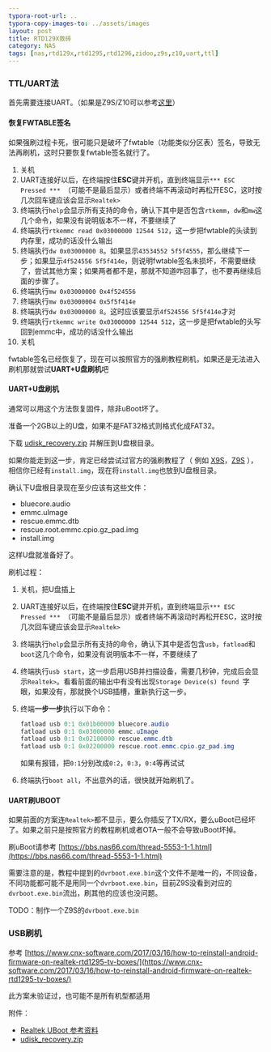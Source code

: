 ```yaml
---
typora-root-url: ..
typora-copy-images-to: ../assets/images
layout: post
title: RTD129X救砖
category: NAS
tags: [nas,rtd129x,rtd1295,rtd1296,zidoo,z9s,z10,uart,ttl]
---
```


### TTL/UART法

首先需要连接UART。（如果是Z9S/Z10可以参考[这里](/nas/2020/07/07/z9s-dev.html)）



#### 恢复FWTABLE签名

如果强刷过程卡死，很可能只是破坏了fwtable（功能类似分区表）签名，导致无法再刷机，这时只要恢复fwtable签名就行了。

1. 关机
2. UART连接好以后，在终端按住**ESC**键并开机，直到终端显示`*** ESC Pressed *** `（可能不是最后显示）或者终端不再滚动时再松开ESC，这时按几次回车键应该会显示`Realtek>`
3. 终端执行`help`会显示所有支持的命令，确认下其中是否包含`rtkemm`，`dw`和`mw`这几个命令，如果没有说明版本不一样，不要继续了
4. 终端执行`rtkemmc read 0x03000000 12544 512`，这一步把fwtable的头读到内存里，成功的话没什么输出
5. 终端执行`dw 0x03000000 8`。如果显示`43534552 5f5f4555`，那么继续下一步；如果显示`4f524556 5f5f414e`，则说明fwtable签名未损坏，不需要继续了，尝试其他方案；如果两者都不是，那就不知道咋回事了，也不要再继续后面的步骤了。
6. 终端执行`mw 0x03000000 0x4f524556`
7. 终端执行`mw 0x03000004 0x5f5f414e`
8. 终端执行`dw 0x03000000 8`。这时应该要显示`4f524556 5f5f414e`才对
9. 终端执行`rtkemmc write 0x03000000 12544 512`，这一步是把fwtable的头写回到emmc中，成功的话没什么输出
10. 关机

fwtable签名已经恢复了，现在可以按照官方的强刷教程刷机，如果还是无法进入刷机那就尝试**UART+U盘刷机**吧



#### UART+U盘刷机

通常可以用这个方法恢复固件，除非uBoot坏了。

准备一个2GB以上的U盘，如果不是FAT32格式则格式化成FAT32。

下载 [udisk_recovery.zip](/assets/files/udisk_recovery.zip) 并解压到U盘根目录。

如果你能走到这一步，肯定已经尝试过官方的强刷教程了（ 例如 [X9S](https://www.zidoo.tv/Support/support_guide/guide_target/1vhOLOoLZ3NKKmVViAFMcQ%3D%3D.html)，[Z9S](https://www.zidoo.tv/Support/support_guide/guide_target/GAi8Kohb5eLeq7k9e%5Bld%5D3ulg%3D%3D.html) ），相信你已经有`install.img`，现在将`install.img`也放到U盘根目录。

确认下U盘根目录现在至少应该有这些文件：

* bluecore.audio
* emmc.uImage
* rescue.emmc.dtb
* rescue.root.emmc.cpio.gz_pad.img
* install.img

这样U盘就准备好了。



刷机过程：

1. 关机，把U盘插上

2. UART连接好以后，在终端按住**ESC**键并开机，直到终端显示`*** ESC Pressed *** `（可能不是最后显示）或者终端不再滚动时再松开ESC，这时按几次回车键应该会显示`Realtek>`

3. 终端执行`help`会显示所有支持的命令，确认下其中是否包含`usb`，`fatload`和`boot`这几个命令，如果没有说明版本不一样，不要继续了

4. 终端执行`usb start`，这一步启用USB并扫描设备，需要几秒钟，完成后会显示`Realtek>`。看看前面的输出中有没有出现`Storage Device(s) found `字眼，如果没有，那就换个USB插槽，重新执行这一步。

5. 终端**一步一步**执行以下命令：

   ```powershell
   fatload usb 0:1 0x01b00000 bluecore.audio
   fatload usb 0:1 0x03000000 emmc.uImage
   fatload usb 0:1 0x02100000 rescue.emmc.dtb
   fatload usb 0:1 0x02200000 rescue.root.emmc.cpio.gz_pad.img
   ```

   如果有报错，把`0:1`分别改成`0:2`，`0:3`，`0:4`等再试试

6. 终端执行`boot all`，不出意外的话，很快就开始刷机了。



#### UART刷UBOOT

如果前面的方案连`Realtek>`都不显示，要么你插反了TX/RX，要么uBoot已经坏了。如果之前只是按照官方的教程刷机或者OTA一般不会导致uBoot坏掉。

刷uBoot请参考 [https://bbs.nas66.com/thread-5553-1-1.html](https://bbs.nas66.com/thread-5553-1-1.html)

需要注意的是，教程中提到的`dvrboot.exe.bin`这个文件不是唯一的，不同设备，不同功能都可能不是用同一个`dvrboot.exe.bin`，目前Z9S没看到对应的`dvrboot.exe.bin`流出，刷其他的应该也没问题。

TODO：制作一个Z9S的`dvrboot.exe.bin`



### USB刷机

参考 [https://www.cnx-software.com/2017/03/16/how-to-reinstall-android-firmware-on-realtek-rtd1295-tv-boxes/](https://www.cnx-software.com/2017/03/16/how-to-reinstall-android-firmware-on-realtek-rtd1295-tv-boxes/)

此方案未验证过，也可能不是所有机型都适用



附件：

* [Realtek UBoot 参考资料](/assets/files/RTD1619_RTD129x_Bootcode.pdf)
* [udisk_recovery.zip](/assets/files/udisk_recovery.zip)